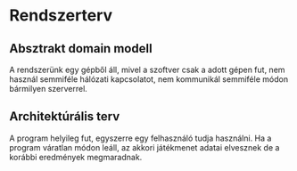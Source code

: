 Rendszerterv
============

Absztrakt domain modell
-----------------------
A rendszerünk egy gépből áll, mivel a szoftver csak a adott gépen fut, nem használ semmiféle 
hálózati kapcsolatot, nem kommunikál semmiféle módon bármilyen szerverrel.

Architektúrális terv
--------------------
A program helyileg fut, egyszerre egy felhasználó tudja használni. Ha a program váratlan módon
leáll, az akkori játékmenet adatai elvesznek de a korábbi eredmények megmaradnak.

